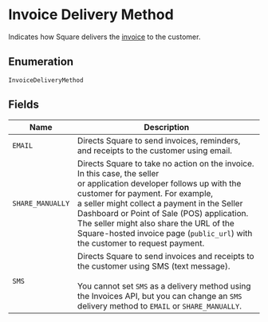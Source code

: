 
# Invoice Delivery Method

Indicates how Square delivers the [invoice](../models/invoice.md) to the customer.

## Enumeration

`InvoiceDeliveryMethod`

## Fields

| Name | Description |
|  --- | --- |
| `EMAIL` | Directs Square to send invoices, reminders, and receipts to the customer using email. |
| `SHARE_MANUALLY` | Directs Square to take no action on the invoice. In this case, the seller<br/>or application developer follows up with the customer for payment. For example,<br/>a seller might collect a payment in the Seller Dashboard or Point of Sale (POS) application.<br/>The seller might also share the URL of the Square-hosted invoice page (`public_url`) with the customer to request payment. |
| `SMS` | Directs Square to send invoices and receipts to the customer using SMS (text message).<br/><br/>You cannot set `SMS` as a delivery method using the Invoices API, but you can change an `SMS` delivery method to `EMAIL` or `SHARE_MANUALLY`. |

